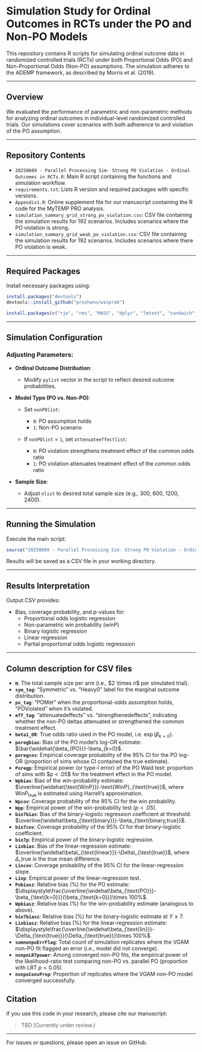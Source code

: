 # Simulation Study for Ordinal Outcomes in RCTs under the PO and Non-PO Models

This repository contains R scripts for simulating ordinal outcome data in randomized controlled trials (RCTs) under both Proportional Odds (PO) and Non-Proportional Odds (Non-PO) assumptions. The simulation adheres to the ADEMP framework, as described by Morris et al. (2019).

---

## Overview

We evaluated the performance of parametric and non-parametric methods for analyzing ordinal outcomes in individual-level randomized controlled trials. Our simulations cover scenarios with both adherence to and violation of the PO assumption.

---

## Repository Contents

- `20250609 - Parallel Processing Sim- Strong PO Violation - Ordinal Outcomes in RCTs.R`: Main R script containing the functions and simulation workflow.
- `requirements.txt`: Lists R version and required packages with specific versions.
- `Appendix1.R`: Online supplement file for our manuscript containing the R code for the MyTEMP PRO analysis.
- `simulation_summary_grid_strong_po_violation.csv`: CSV file containing the simulation results for 192 scenarios. Includes scenarios where the PO violation is strong.
- `simulation_summary_grid_weak_po_violation.csv`: CSV file containing the simulation results for 192 scenarios. Includes scenarios where there PO violation is weak.

---

## Required Packages

Install necessary packages using:

```R
install.packages("devtools")
devtools::install_github("proshano/winprob")

install.packages(c("rje", "rms", "MASS", "dplyr", "lmtest", "sandwich", "VGAM", "beepr", "future", "future.apply", "progressr"))
```

---

## Simulation Configuration

### Adjusting Parameters:

- **Ordinal Outcome Distribution**:
  - Modify `pylist` vector in the script to reflect desired outcome probabilities.

- **Model Type (PO vs. Non-PO)**:
  - Set `nonPOlist`:
    - `0`: PO assumption holds
    - `1`: Non-PO scenario

  - If `nonPOlist` = `1`, set `attenuateeffectlist`:
    - `0`: PO violation strengthens treatment effect of the common odds ratio
    - `1`: PO violation attenuates treatment effect of the common odds ratio

- **Sample Size**:
  - Adjust `nlist` to desired total sample size (e.g., 300, 600, 1200, 2400).

---

## Running the Simulation

Execute the main script:

```R
source("20250609 - Parallel Processing Sim- Strong PO Violation - Ordinal Outcomes in RCTs.R")
```

Results will be saved as a CSV file in your working directory.

---

## Results Interpretation

Output CSV provides:
- Bias, coverage probability, and p-values for:
  - Proportional odds logistic regression
  - Non-parametric win probability (winP)
  - Binary logistic regression
  - Linear regression
  - Partial proportional odds logistic regresssion

---

## Column description for CSV files
* **`N`**: The total sample size per arm (i.e., \$2 \times n\$ per simulated trial).
* **`sym_tag`**: “Symmetric” vs. “Heavy0” label for the marginal outcome distribution.
* **`po_tag`**: “POMet” when the proportional-odds assumption holds, “POViolated” when it’s violated.
* **`eff_tag`**: “attenuatedeffects” vs. “strengthenedeffects”, indicating whether the non-PO deltas attenuated or strengthened the common treatment effect.
* **`beta1_OR`**: True odds ratio used in the PO model, i.e. $\exp(\beta_{k=0})$.
* **`poregbias`**: Bias of the PO model’s log-OR estimate: $\bar{\widehat{\beta_{PO}}}-\beta_{k=0}$.
* **`poregcov`**: Empirical coverage probability of the 95% CI for the PO log-OR (proportion of sims whose CI contained the true estimate).
* **`Poregp`**: Empirical power (or type-I error) of the PO Wald test: proportion of sims with \$p < .05\$ for the treatment effect in the PO model.
* **`Wpbias`**: Bias of the win-probability estimate: $\overline{\widehat{\text{WinP}}}-\text{WinP}_{\text{true}}$, where $\text{WinP}_{\text{true}}$ is estimated using Harrell’s approximation.
* **`Wpcov`**: Coverage probability of the 95% CI for the win probability.
* **`Wpp`**: Empirical power of the win-probability test ($p < .05$).
* **`bin7bias`**: Bias of the binary-logistic regression coefficient at threshold: $\overline{\widehat\beta_{\text{binary}}}-\beta_{\text{binary,true}}$.
* **`bin7cov`**: Coverage probability of the 95% CI for that binary-logistic coefficient.
* **`bin7p`**: Empirical power of the binary-logistic regression.
* **`Linbias`**: Bias of the linear-regression estimate: $\overline{\widehat\beta\_{\text{linear}}}-\Delta\_{\text{true}}$, where $\Delta\_{\text{true}}$ is the true mean difference.
* **`Lincov`**: Coverage probability of the 95% CI for the linear-regression slope.
* **`Linp`**: Empirical power of the linear-regression test.
* **`Pobiasz`**: Relative bias (\%) for the PO estimate: $\displaystyle\frac{\overline{\widehat\beta_{\text{PO}}}-\beta_{\text{k=0}}}{\beta_{\text{k=0}}}\times 100%$.
* **`Wpbiasz`**: Relative bias (%) for the win-probability estimate (analogous to above).
* **`bin7biasz`**: Relative bias (%) for the binary-logistic estimate at $Y\ge7$.
* **`Linbiasz`**: Relative bias (%) for the linear-regression estimate: $\displaystyle\frac{\overline{\widehat\beta_{\text{lin}}}-\Delta_{\text{true}}}{\Delta_{\text{true}}}\times 100%$.
* **`sumnonpoErrFlag`**: Total count of simulation replicates where the VGAM non-PO fit flagged an error (i.e., model did not converge).
* **`nonpoLRTpower`**: Among converged non-PO fits, the empirical power of the likelihood-ratio test comparing non-PO vs. parallel PO (proportion with LRT $p < 0.05$).
* **`nonpoConvProp`**: Proportion of replicates where the VGAM non-PO model converged successfully.
## Citation

If you use this code in your research, please cite our manuscript:

> TBD [Currently under review.)

---

For issues or questions, please open an issue on GitHub.

